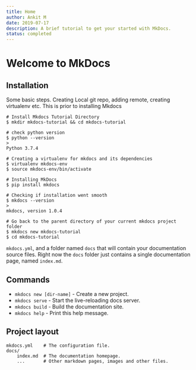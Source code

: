 ```yaml
---
title: Home
author: Ankit M
date: 2019-07-17
description: A brief tutorial to get your started with MkDocs.
status: completed
---
```




# Welcome to MkDocs

## Installation

Some basic steps. Creating Local git repo, adding remote, creating virtualenv etc. 
This is prior to installing Mkdocs

```shell
# Install Mkdocs Tutorial Directory
$ mkdir mkdocs-tutorial && cd mkdocs-tutorial

# check python version
$ python --version
> 
Python 3.7.4

# Creating a virtualenv for mkdocs and its dependencies
$ virtualenv mkdocs-env
$ source mkdocs-env/bin/activate

# Installing MkDocs
$ pip install mkdocs

# Checking if installation went smooth
$ mkdocs --version
> 
mkdocs, version 1.0.4

# Go back to the parent directory of your current mkdocs project folder
$ mkdocs new mkdocs-tutorial
$ cd mkdocs-tutorial 
```

`mkdocs.yml`, and a folder named `docs` that will contain your documentation source files. Right now the `docs` folder just contains a single documentation page, named `index.md`.

## Commands

* `mkdocs new [dir-name]` - Create a new project.
* `mkdocs serve` - Start the live-reloading docs server.
* `mkdocs build` - Build the documentation site.
* `mkdocs help` - Print this help message.



## Project layout

    mkdocs.yml    # The configuration file.
    docs/
        index.md  # The documentation homepage.
        ...       # Other markdown pages, images and other files.
